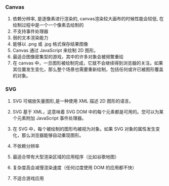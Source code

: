 ### Canvas

1. 依赖分辨率, 是逐像素进行渲染的, canvas渲染较大画布的时候性能会较低, 在绘制过程中是一个一个像素去绘制的
2. 不支持事件处理器
3. 弱的文本渲染能力
4. 能够以 .png 或 .jpg 格式保存结果图像
4. Canvas 通过 JavaScript 来绘制 2D 图形。
5. 最适合图像密集型的游戏，其中的许多对象会被频繁重绘
5. 在 canvas 中，一旦图形被绘制完成，它就不会继续得到浏览器的关注。如果其位置发生变化，那么整个场景也需要重新绘制，包括任何或许已被图形覆盖的对象。



### SVG

1. SVG 可缩放矢量图形,是一种使用 XML 描述 2D 图形的语言。

2. SVG 基于 XML，这意味着 SVG DOM 中的每个元素都是可用的。您可以为某个元素附加 JavaScript 事件处理器。

3. 在 SVG 中，每个被绘制的图形均被视为对象。如果 SVG 对象的属性发生变化，那么浏览器能够自动重现图形。

4. 不依赖分辨率

5. 最适合带有大型渲染区域的应用程序（比如谷歌地图）

6. 复杂度高会减慢渲染速度（任何过度使用 DOM 的应用都不快）

7. 不适合游戏应用



